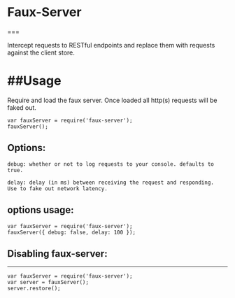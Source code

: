 # Faux-Server
===

Intercept requests to RESTful endpoints and replace them with requests against the client store.

##Usage
===

Require and load the faux server.  Once loaded all http(s) requests will be faked out.

```
var fauxServer = require('faux-server');
fauxServer();
```

Options:
---
```
debug: whether or not to log requests to your console. defaults to true.
```

```
delay: delay (in ms) between receiving the request and responding.  Use to fake out network latency.
```

options usage:
---
```
var fauxServer = require('faux-server');
fauxServer({ debug: false, delay: 100 });
```

## Disabling faux-server:
---

```
var fauxServer = require('faux-server');
var server = fauxServer();
server.restore();
```
